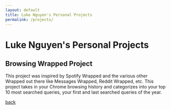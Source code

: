 ```yaml
---
layout: default
title: Luke Nguyen's Personal Projects
permalink: /projects/
---
```


<html lang = "en">
    <head>
        <meta charset="UTF-8">
        <meta name="viewport" content="width=device-width, initial-scale=1.0">
    </head>
    <body>
        <h1> Luke Nguyen's Personal Projects </h1>
        <h2> Browsing Wrapped Project </h2>
    <p> This project was inspired by Spotify Wrapped and the various other Wrapped out there like Messages Wrapped, Reddit Wrapped, etc. This project takes in your Chrome browsing history and categorizes into your top 10 most searched queries, your first and last searched queries of the year.
    </p>
    </body>

</html>

[back](./)